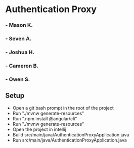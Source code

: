 # Authentication Proxy
### - Mason K.
### - Seven A.
### - Joshua H.
### - Cameron B.
### - Owen S.

## Setup
- Open a git bash prompt in the root of the project
- Run "./mvnw generate-resources"
- Run ".npm install @angular/cli"
- Run "./mvnw generate-resources"
- Open the project in intellij
- Build src/main/java/AuthenticationProxyApplication.java
- Run src/main/java/AuthenticationProxyApplication.java